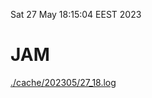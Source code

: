 Sat 27 May 18:15:04 EEST 2023
# JAM
<a href='./cache/202305/27_18.log'>./cache/202305/27_18.log</a>
